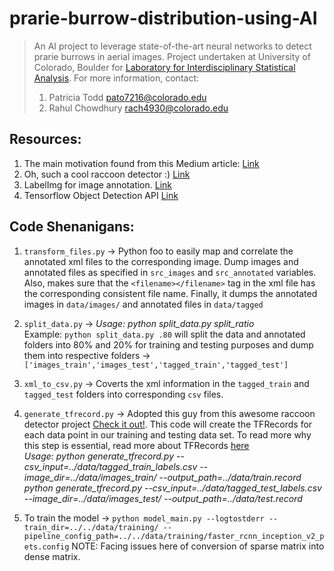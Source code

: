 # prarie-burrow-distribution-using-AI
> An AI project to leverage state-of-the-art neural networks to detect prarie burrows in aerial images. Project undertaken at   University of Colorado, Boulder for [Laboratory for Interdisciplinary Statistical Analysis](https://www.colorado.edu/lab/lisa/). For more information, contact:
> 1. Patricia Todd <pato7216@colorado.edu>
> 2. Rahul Chowdhury <rach4930@colorado.edu>

 



## Resources:

1. The main motivation found from this Medium article: [Link](https://towardsdatascience.com/creating-your-own-object-detector-ad69dda69c85)
2. Oh, such a cool raccoon detector :) [Link](https://github.com/datitran/raccoon_dataset) 
3. LabelImg for image annotation. [Link](https://github.com/tzutalin/labelImg)
4. Tensorflow Object Detection API [Link](https://github.com/tensorflow/models/tree/master/research/object_detection)



## Code Shenanigans:

1. `transform_files.py` -> Python foo to easily map and correlate the annotated xml files to the corresponding image. Dump images and annotated files as specified in `src_images` and `src_annotated` variables. Also, makes sure that the `<filename></filename>` tag in the xml file has the corresponding consistent file name. Finally, it dumps the annotated images in `data/images/` and annotated files in `data/tagged` 

2. `split_data.py` -> *Usage: python split_data.py split_ratio* <br />
Example: `python split_data.py .80` will split the data and annotated folders into 80% and 20% for training and testing purposes and dump them into respective folders -> `['images_train','images_test','tagged_train','tagged_test']`

3. `xml_to_csv.py` -> Coverts the xml information in the `tagged_train` and `tagged_test` folders into corresponding `csv` files.

4. `generate_tfrecord.py` -> Adopted this guy from this awesome raccoon detector project [Check it out!](https://github.com/datitran/raccoon_dataset). This code will create the TFRecords for each data point in our training and testing data set. To read more why this step is essential, read more about TFRecords [here](https://medium.com/mostly-ai/tensorflow-records-what-they-are-and-how-to-use-them-c46bc4bbb564) <br />
*Usage: python generate_tfrecord.py --csv_input=../data/tagged_train_labels.csv --image_dir=../data/images_train/ --output_path=../data/train.record <br />
python generate_tfrecord.py --csv_input=../data/tagged_test_labels.csv --image_dir=../data/images_test/ --output_path=../data/test.record*

5. To train the model -> `python model_main.py --logtostderr --train_dir=../../data/training/ --pipeline_config_path=../../data/training/faster_rcnn_inception_v2_pets.config` NOTE: Facing issues here of conversion of sparse matrix into dense matrix.
